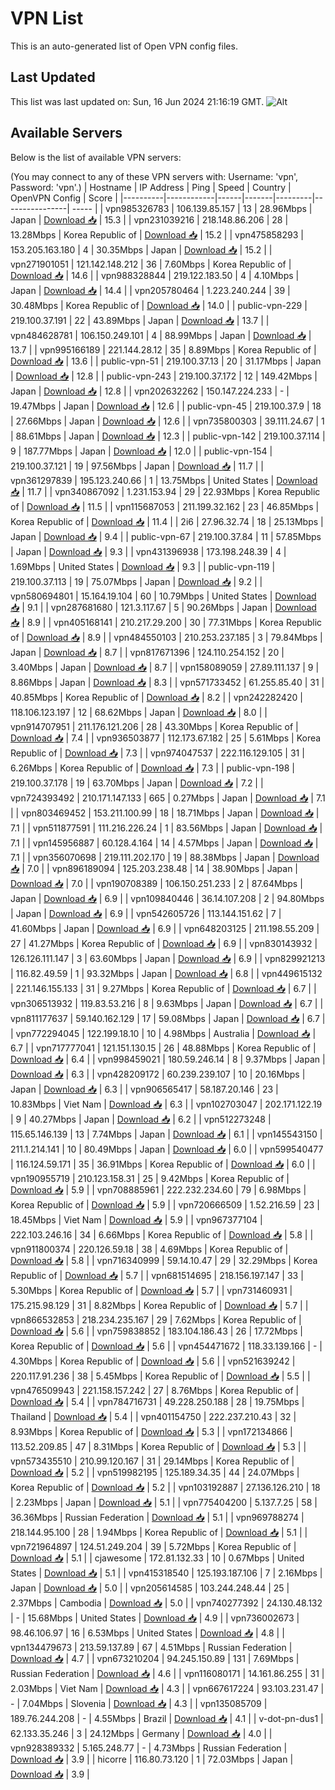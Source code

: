 # VPN List

This is an auto-generated list of Open VPN config files.

## Last Updated

This list was last updated on: Sun, 16 Jun 2024 21:16:19 GMT.
![Alt](https://repobeats.axiom.co/api/embed/186b98318ef1479477931607c1ad7d823f12451f.svg "Repobeats analytics image")

## Available Servers

Below is the list of available VPN servers:

(You may connect to any of these VPN servers with: Username: 'vpn', Password: 'vpn'.)
| Hostname | IP Address | Ping | Speed | Country | OpenVPN Config | Score |
|----------|------------|------|-------|---------|----------------| ----- |
| vpn985326783 | 106.139.85.157 | 13 | 28.96Mbps | Japan | [Download 📥](./configs/server_0_JP.ovpn) | 15.3 |
| vpn231039216 | 218.148.86.206 | 28 | 13.28Mbps | Korea Republic of | [Download 📥](./configs/server_1_KR.ovpn) | 15.2 |
| vpn475858293 | 153.205.163.180 | 4 | 30.35Mbps | Japan | [Download 📥](./configs/server_2_JP.ovpn) | 15.2 |
| vpn271901051 | 121.142.148.212 | 36 | 7.60Mbps | Korea Republic of | [Download 📥](./configs/server_3_KR.ovpn) | 14.6 |
| vpn988328844 | 219.122.183.50 | 4 | 4.10Mbps | Japan | [Download 📥](./configs/server_4_JP.ovpn) | 14.4 |
| vpn205780464 | 1.223.240.244 | 39 | 30.48Mbps | Korea Republic of | [Download 📥](./configs/server_5_KR.ovpn) | 14.0 |
| public-vpn-229 | 219.100.37.191 | 22 | 43.89Mbps | Japan | [Download 📥](./configs/server_6_JP.ovpn) | 13.7 |
| vpn484628781 | 106.150.249.101 | 4 | 88.99Mbps | Japan | [Download 📥](./configs/server_7_JP.ovpn) | 13.7 |
| vpn995166189 | 221.144.28.12 | 35 | 8.89Mbps | Korea Republic of | [Download 📥](./configs/server_8_KR.ovpn) | 13.6 |
| public-vpn-51 | 219.100.37.13 | 20 | 31.17Mbps | Japan | [Download 📥](./configs/server_9_JP.ovpn) | 12.8 |
| public-vpn-243 | 219.100.37.172 | 12 | 149.42Mbps | Japan | [Download 📥](./configs/server_10_JP.ovpn) | 12.8 |
| vpn202632262 | 150.147.224.233 | - | 19.47Mbps | Japan | [Download 📥](./configs/server_11_JP.ovpn) | 12.6 |
| public-vpn-45 | 219.100.37.9 | 18 | 27.66Mbps | Japan | [Download 📥](./configs/server_12_JP.ovpn) | 12.6 |
| vpn735800303 | 39.111.24.67 | 1 | 88.61Mbps | Japan | [Download 📥](./configs/server_13_JP.ovpn) | 12.3 |
| public-vpn-142 | 219.100.37.114 | 9 | 187.77Mbps | Japan | [Download 📥](./configs/server_14_JP.ovpn) | 12.0 |
| public-vpn-154 | 219.100.37.121 | 19 | 97.56Mbps | Japan | [Download 📥](./configs/server_15_JP.ovpn) | 11.7 |
| vpn361297839 | 195.123.240.66 | 1 | 13.75Mbps | United States | [Download 📥](./configs/server_16_US.ovpn) | 11.7 |
| vpn340867092 | 1.231.153.94 | 29 | 22.93Mbps | Korea Republic of | [Download 📥](./configs/server_17_KR.ovpn) | 11.5 |
| vpn115687053 | 211.199.32.162 | 23 | 46.85Mbps | Korea Republic of | [Download 📥](./configs/server_18_KR.ovpn) | 11.4 |
| 2i6 | 27.96.32.74 | 18 | 25.13Mbps | Japan | [Download 📥](./configs/server_19_JP.ovpn) | 9.4 |
| public-vpn-67 | 219.100.37.84 | 11 | 57.85Mbps | Japan | [Download 📥](./configs/server_20_JP.ovpn) | 9.3 |
| vpn431396938 | 173.198.248.39 | 4 | 1.69Mbps | United States | [Download 📥](./configs/server_21_US.ovpn) | 9.3 |
| public-vpn-119 | 219.100.37.113 | 19 | 75.07Mbps | Japan | [Download 📥](./configs/server_22_JP.ovpn) | 9.2 |
| vpn580694801 | 15.164.19.104 | 60 | 10.79Mbps | United States | [Download 📥](./configs/server_23_US.ovpn) | 9.1 |
| vpn287681680 | 121.3.117.67 | 5 | 90.26Mbps | Japan | [Download 📥](./configs/server_24_JP.ovpn) | 8.9 |
| vpn405168141 | 210.217.29.200 | 30 | 77.31Mbps | Korea Republic of | [Download 📥](./configs/server_25_KR.ovpn) | 8.9 |
| vpn484550103 | 210.253.237.185 | 3 | 79.84Mbps | Japan | [Download 📥](./configs/server_26_JP.ovpn) | 8.7 |
| vpn817671396 | 124.110.254.152 | 20 | 3.40Mbps | Japan | [Download 📥](./configs/server_27_JP.ovpn) | 8.7 |
| vpn158089059 | 27.89.111.137 | 9 | 8.86Mbps | Japan | [Download 📥](./configs/server_28_JP.ovpn) | 8.3 |
| vpn571733452 | 61.255.85.40 | 31 | 40.85Mbps | Korea Republic of | [Download 📥](./configs/server_29_KR.ovpn) | 8.2 |
| vpn242282420 | 118.106.123.197 | 12 | 68.62Mbps | Japan | [Download 📥](./configs/server_30_JP.ovpn) | 8.0 |
| vpn914707951 | 211.176.121.206 | 28 | 43.30Mbps | Korea Republic of | [Download 📥](./configs/server_31_KR.ovpn) | 7.4 |
| vpn936503877 | 112.173.67.182 | 25 | 5.61Mbps | Korea Republic of | [Download 📥](./configs/server_32_KR.ovpn) | 7.3 |
| vpn974047537 | 222.116.129.105 | 31 | 6.26Mbps | Korea Republic of | [Download 📥](./configs/server_33_KR.ovpn) | 7.3 |
| public-vpn-198 | 219.100.37.178 | 19 | 63.70Mbps | Japan | [Download 📥](./configs/server_34_JP.ovpn) | 7.2 |
| vpn724393492 | 210.171.147.133 | 665 | 0.27Mbps | Japan | [Download 📥](./configs/server_35_JP.ovpn) | 7.1 |
| vpn803469452 | 153.211.100.99 | 18 | 18.71Mbps | Japan | [Download 📥](./configs/server_36_JP.ovpn) | 7.1 |
| vpn511877591 | 111.216.226.24 | 1 | 83.56Mbps | Japan | [Download 📥](./configs/server_37_JP.ovpn) | 7.1 |
| vpn145956887 | 60.128.4.164 | 14 | 4.57Mbps | Japan | [Download 📥](./configs/server_38_JP.ovpn) | 7.1 |
| vpn356070698 | 219.111.202.170 | 19 | 88.38Mbps | Japan | [Download 📥](./configs/server_39_JP.ovpn) | 7.0 |
| vpn896189094 | 125.203.238.48 | 14 | 38.90Mbps | Japan | [Download 📥](./configs/server_40_JP.ovpn) | 7.0 |
| vpn190708389 | 106.150.251.233 | 2 | 87.64Mbps | Japan | [Download 📥](./configs/server_41_JP.ovpn) | 6.9 |
| vpn109840446 | 36.14.107.208 | 2 | 94.80Mbps | Japan | [Download 📥](./configs/server_42_JP.ovpn) | 6.9 |
| vpn542605726 | 113.144.151.62 | 7 | 41.60Mbps | Japan | [Download 📥](./configs/server_43_JP.ovpn) | 6.9 |
| vpn648203125 | 211.198.55.209 | 27 | 41.27Mbps | Korea Republic of | [Download 📥](./configs/server_44_KR.ovpn) | 6.9 |
| vpn830143932 | 126.126.111.147 | 3 | 63.60Mbps | Japan | [Download 📥](./configs/server_45_JP.ovpn) | 6.9 |
| vpn829921213 | 116.82.49.59 | 1 | 93.32Mbps | Japan | [Download 📥](./configs/server_46_JP.ovpn) | 6.8 |
| vpn449615132 | 221.146.155.133 | 31 | 9.27Mbps | Korea Republic of | [Download 📥](./configs/server_47_KR.ovpn) | 6.7 |
| vpn306513932 | 119.83.53.216 | 8 | 9.63Mbps | Japan | [Download 📥](./configs/server_48_JP.ovpn) | 6.7 |
| vpn811177637 | 59.140.162.129 | 17 | 59.08Mbps | Japan | [Download 📥](./configs/server_49_JP.ovpn) | 6.7 |
| vpn772294045 | 122.199.18.10 | 10 | 4.98Mbps | Australia | [Download 📥](./configs/server_50_AU.ovpn) | 6.7 |
| vpn717777041 | 121.151.130.15 | 26 | 48.88Mbps | Korea Republic of | [Download 📥](./configs/server_51_KR.ovpn) | 6.4 |
| vpn998459021 | 180.59.246.14 | 8 | 9.37Mbps | Japan | [Download 📥](./configs/server_52_JP.ovpn) | 6.3 |
| vpn428209172 | 60.239.239.107 | 10 | 20.16Mbps | Japan | [Download 📥](./configs/server_53_JP.ovpn) | 6.3 |
| vpn906565417 | 58.187.20.146 | 23 | 10.83Mbps | Viet Nam | [Download 📥](./configs/server_54_VN.ovpn) | 6.3 |
| vpn102703047 | 202.171.122.19 | 9 | 40.27Mbps | Japan | [Download 📥](./configs/server_55_JP.ovpn) | 6.2 |
| vpn512273248 | 115.65.146.139 | 13 | 7.74Mbps | Japan | [Download 📥](./configs/server_56_JP.ovpn) | 6.1 |
| vpn145543150 | 211.1.214.141 | 10 | 80.49Mbps | Japan | [Download 📥](./configs/server_57_JP.ovpn) | 6.0 |
| vpn599540477 | 116.124.59.171 | 35 | 36.91Mbps | Korea Republic of | [Download 📥](./configs/server_58_KR.ovpn) | 6.0 |
| vpn190955719 | 210.123.158.31 | 25 | 9.42Mbps | Korea Republic of | [Download 📥](./configs/server_59_KR.ovpn) | 5.9 |
| vpn708885961 | 222.232.234.60 | 79 | 6.98Mbps | Korea Republic of | [Download 📥](./configs/server_60_KR.ovpn) | 5.9 |
| vpn720666509 | 1.52.216.59 | 23 | 18.45Mbps | Viet Nam | [Download 📥](./configs/server_61_VN.ovpn) | 5.9 |
| vpn967377104 | 222.103.246.16 | 34 | 6.66Mbps | Korea Republic of | [Download 📥](./configs/server_62_KR.ovpn) | 5.8 |
| vpn911800374 | 220.126.59.18 | 38 | 4.69Mbps | Korea Republic of | [Download 📥](./configs/server_63_KR.ovpn) | 5.8 |
| vpn716340999 | 59.14.10.47 | 29 | 32.29Mbps | Korea Republic of | [Download 📥](./configs/server_64_KR.ovpn) | 5.7 |
| vpn681514695 | 218.156.197.147 | 33 | 5.30Mbps | Korea Republic of | [Download 📥](./configs/server_65_KR.ovpn) | 5.7 |
| vpn731460931 | 175.215.98.129 | 31 | 8.82Mbps | Korea Republic of | [Download 📥](./configs/server_66_KR.ovpn) | 5.7 |
| vpn866532853 | 218.234.235.167 | 29 | 7.62Mbps | Korea Republic of | [Download 📥](./configs/server_67_KR.ovpn) | 5.6 |
| vpn759838852 | 183.104.186.43 | 26 | 17.72Mbps | Korea Republic of | [Download 📥](./configs/server_68_KR.ovpn) | 5.6 |
| vpn454471672 | 118.33.139.166 | - | 4.30Mbps | Korea Republic of | [Download 📥](./configs/server_69_KR.ovpn) | 5.6 |
| vpn521639242 | 220.117.91.236 | 38 | 5.45Mbps | Korea Republic of | [Download 📥](./configs/server_70_KR.ovpn) | 5.5 |
| vpn476509943 | 221.158.157.242 | 27 | 8.76Mbps | Korea Republic of | [Download 📥](./configs/server_71_KR.ovpn) | 5.4 |
| vpn784716731 | 49.228.250.188 | 28 | 19.75Mbps | Thailand | [Download 📥](./configs/server_72_TH.ovpn) | 5.4 |
| vpn401154750 | 222.237.210.43 | 32 | 8.93Mbps | Korea Republic of | [Download 📥](./configs/server_73_KR.ovpn) | 5.3 |
| vpn172134866 | 113.52.209.85 | 47 | 8.31Mbps | Korea Republic of | [Download 📥](./configs/server_74_KR.ovpn) | 5.3 |
| vpn573435510 | 210.99.120.167 | 31 | 29.14Mbps | Korea Republic of | [Download 📥](./configs/server_75_KR.ovpn) | 5.2 |
| vpn519982195 | 125.189.34.35 | 44 | 24.07Mbps | Korea Republic of | [Download 📥](./configs/server_76_KR.ovpn) | 5.2 |
| vpn103192887 | 27.136.126.210 | 18 | 2.23Mbps | Japan | [Download 📥](./configs/server_77_JP.ovpn) | 5.1 |
| vpn775404200 | 5.137.7.25 | 58 | 36.36Mbps | Russian Federation | [Download 📥](./configs/server_78_RU.ovpn) | 5.1 |
| vpn969788274 | 218.144.95.100 | 28 | 1.94Mbps | Korea Republic of | [Download 📥](./configs/server_79_KR.ovpn) | 5.1 |
| vpn721964897 | 124.51.249.204 | 39 | 5.72Mbps | Korea Republic of | [Download 📥](./configs/server_80_KR.ovpn) | 5.1 |
| cjawesome | 172.81.132.33 | 10 | 0.67Mbps | United States | [Download 📥](./configs/server_81_US.ovpn) | 5.1 |
| vpn415318540 | 125.193.187.106 | 7 | 2.16Mbps | Japan | [Download 📥](./configs/server_82_JP.ovpn) | 5.0 |
| vpn205614585 | 103.244.248.44 | 25 | 2.37Mbps | Cambodia | [Download 📥](./configs/server_83_KH.ovpn) | 5.0 |
| vpn740277392 | 24.130.48.132 | - | 15.68Mbps | United States | [Download 📥](./configs/server_84_US.ovpn) | 4.9 |
| vpn736002673 | 98.46.106.97 | 16 | 6.53Mbps | United States | [Download 📥](./configs/server_85_US.ovpn) | 4.8 |
| vpn134479673 | 213.59.137.89 | 67 | 4.51Mbps | Russian Federation | [Download 📥](./configs/server_86_RU.ovpn) | 4.7 |
| vpn673210204 | 94.245.150.89 | 131 | 7.69Mbps | Russian Federation | [Download 📥](./configs/server_87_RU.ovpn) | 4.6 |
| vpn116080171 | 14.161.86.255 | 31 | 2.03Mbps | Viet Nam | [Download 📥](./configs/server_88_VN.ovpn) | 4.3 |
| vpn667617224 | 93.103.231.47 | - | 7.04Mbps | Slovenia | [Download 📥](./configs/server_89_SI.ovpn) | 4.3 |
| vpn135085709 | 189.76.244.208 | - | 4.55Mbps | Brazil | [Download 📥](./configs/server_90_BR.ovpn) | 4.1 |
| v-dot-pn-dus1 | 62.133.35.246 | 3 | 24.12Mbps | Germany | [Download 📥](./configs/server_91_DE.ovpn) | 4.0 |
| vpn928389332 | 5.165.248.77 | - | 4.73Mbps | Russian Federation | [Download 📥](./configs/server_92_RU.ovpn) | 3.9 |
| hicorre | 116.80.73.120 | 1 | 72.03Mbps | Japan | [Download 📥](./configs/server_93_JP.ovpn) | 3.9 |
